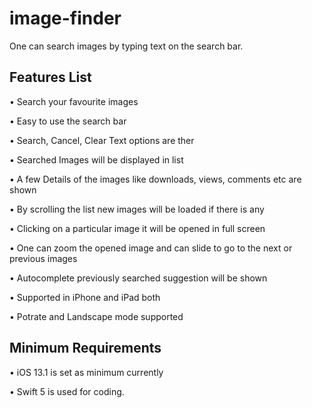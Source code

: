 # image-finder
One can search images by typing text on the search bar.

## Features List
• Search your favourite images

• Easy to use the search bar

• Search, Cancel, Clear Text options are ther

• Searched Images will be displayed in list

• A few Details of the images like downloads, views, comments etc are shown

• By scrolling the list new images will be loaded if there is any

• Clicking on a particular image it will be opened in full screen

• One can zoom the opened image and can slide to go to the next or previous images

• Autocomplete previously searched suggestion will be shown

• Supported in iPhone and iPad both

• Potrate and Landscape mode supported

## Minimum Requirements
• iOS 13.1 is set as minimum currently

• Swift 5 is used for coding.
